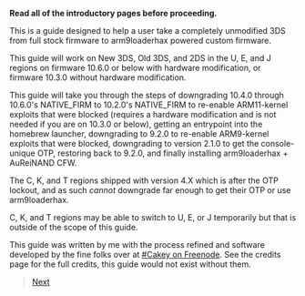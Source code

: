 **Read all of the introductory pages before proceeding.**

This is a guide designed to help a user take a completely unmodified 3DS from full stock firmware to arm9loaderhax powered custom firmware.

This guide will work on New 3DS, Old 3DS, and 2DS in the U, E, and J regions on firmware 10.6.0 or below with hardware modification, or firmware 10.3.0 without hardware modification.

This guide will take you through the steps of downgrading 10.4.0 through 10.6.0's NATIVE_FIRM to 10.2.0's NATIVE_FIRM to re-enable ARM11-kernel exploits that were blocked (requires a hardware modification and is not needed if you are on 10.3.0 or below), getting an entrypoint into the homebrew launcher, downgrading to 9.2.0 to re-enable ARM9-kernel exploits that were blocked, downgrading to version 2.1.0 to get the console-unique OTP, restoring back to 9.2.0, and finally installing arm9loaderhax + AuReiNAND CFW.

The C, K, and T regions shipped with version 4.X which is after the OTP lockout, and as such *cannot* downgrade far enough to get their OTP or use arm9loaderhax.

C, K, and T regions may be able to switch to U, E, or J temporarily but that is outside of the scope of this guide.

This guide was written by me with the process refined and software developed by the fine folks over at [#Cakey on Freenode](http://webchat.freenode.net/?channels=%23Cakey). See the credits page for the full credits, this guide would not exist without them.

>[Next](https://github.com/Plailect/plailect.github.io/wiki/General-Info)